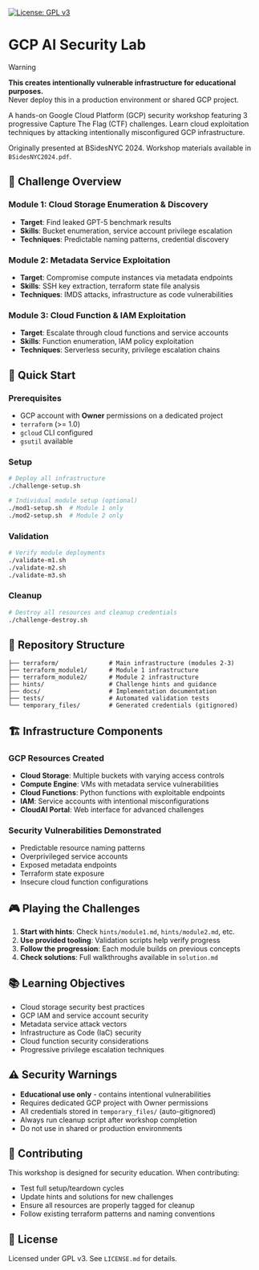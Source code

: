 [![License: GPL v3](https://img.shields.io/badge/License-GPL%20v3-blue.svg)](https://www.gnu.org/licenses/gpl-3.0)

# GCP AI Security Lab

> [!WARNING]  
> **This creates intentionally vulnerable infrastructure for educational purposes.**  
> Never deploy this in a production environment or shared GCP project.

A hands-on Google Cloud Platform (GCP) security workshop featuring 3 progressive Capture The Flag (CTF) challenges. Learn cloud exploitation techniques by attacking intentionally misconfigured GCP infrastructure.

Originally presented at BSidesNYC 2024. Workshop materials available in `BSidesNYC2024.pdf`.

## 🎯 Challenge Overview

### Module 1: Cloud Storage Enumeration & Discovery
- **Target**: Find leaked GPT-5 benchmark results
- **Skills**: Bucket enumeration, service account privilege escalation
- **Techniques**: Predictable naming patterns, credential discovery

### Module 2: Metadata Service Exploitation  
- **Target**: Compromise compute instances via metadata endpoints
- **Skills**: SSH key extraction, terraform state file analysis
- **Techniques**: IMDS attacks, infrastructure as code vulnerabilities

### Module 3: Cloud Function & IAM Exploitation
- **Target**: Escalate through cloud functions and service accounts
- **Skills**: Function enumeration, IAM policy exploitation  
- **Techniques**: Serverless security, privilege escalation chains

## 🚀 Quick Start

### Prerequisites
- GCP account with **Owner** permissions on a dedicated project
- `terraform` (>= 1.0)
- `gcloud` CLI configured
- `gsutil` available

### Setup
```bash
# Deploy all infrastructure
./challenge-setup.sh

# Individual module setup (optional)
./mod1-setup.sh  # Module 1 only
./mod2-setup.sh  # Module 2 only
```

### Validation
```bash
# Verify module deployments
./validate-m1.sh
./validate-m2.sh  
./validate-m3.sh
```

### Cleanup
```bash
# Destroy all resources and cleanup credentials
./challenge-destroy.sh
```

## 📁 Repository Structure

```
├── terraform/              # Main infrastructure (modules 2-3)
├── terraform_module1/      # Module 1 infrastructure  
├── terraform_module2/      # Module 2 infrastructure
├── hints/                  # Challenge hints and guidance
├── docs/                   # Implementation documentation
├── tests/                  # Automated validation tests
└── temporary_files/        # Generated credentials (gitignored)
```

## 🏗️ Infrastructure Components

### GCP Resources Created
- **Cloud Storage**: Multiple buckets with varying access controls
- **Compute Engine**: VMs with metadata service vulnerabilities
- **Cloud Functions**: Python functions with exploitable endpoints
- **IAM**: Service accounts with intentional misconfigurations
- **CloudAI Portal**: Web interface for advanced challenges

### Security Vulnerabilities Demonstrated
- Predictable resource naming patterns
- Overprivileged service accounts
- Exposed metadata endpoints
- Terraform state exposure
- Insecure cloud function configurations

## 🎮 Playing the Challenges

1. **Start with hints**: Check `hints/module1.md`, `hints/module2.md`, etc.
2. **Use provided tooling**: Validation scripts help verify progress
3. **Follow the progression**: Each module builds on previous concepts
4. **Check solutions**: Full walkthroughs available in `solution.md`

## 📚 Learning Objectives

- Cloud storage security best practices
- GCP IAM and service account security
- Metadata service attack vectors
- Infrastructure as Code (IaC) security
- Cloud function security considerations
- Progressive privilege escalation techniques

## ⚠️ Security Warnings

- **Educational use only** - contains intentional vulnerabilities
- Requires dedicated GCP project with Owner permissions  
- All credentials stored in `temporary_files/` (auto-gitignored)
- Always run cleanup script after workshop completion
- Do not use in shared or production environments

## 🤝 Contributing

This workshop is designed for security education. When contributing:
- Test full setup/teardown cycles
- Update hints and solutions for new challenges  
- Ensure all resources are properly tagged for cleanup
- Follow existing terraform patterns and naming conventions

## 📄 License

Licensed under GPL v3. See `LICENSE.md` for details. 
